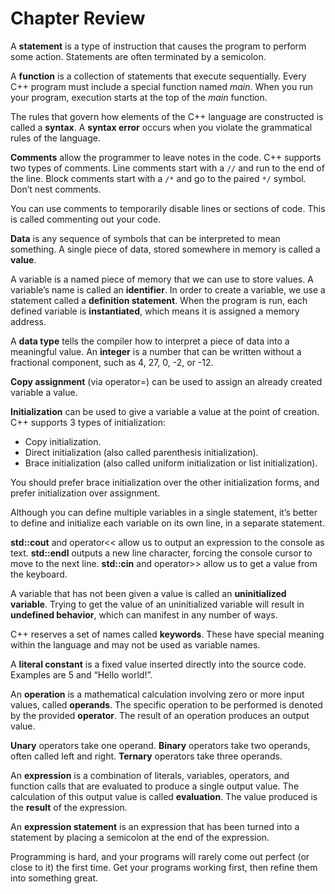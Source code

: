 # Chapter Review

A **statement** is a type of instruction that causes the program to perform some action. Statements are often terminated by a semicolon.

A **function** is a collection of statements that execute sequentially. Every C++ program must include a special function named *main*. When you run your program, execution starts at the top of the *main* function.

The rules that govern how elements of the C++ language are constructed is called a **syntax**. A **syntax error** occurs when you violate the grammatical rules of the language.

**Comments** allow the programmer to leave notes in the code. C++ supports two types of comments. Line comments start with a `//` and run to the end of the line. Block comments start with a `/*` and go to the paired `*/` symbol. Don’t nest comments.

You can use comments to temporarily disable lines or sections of code. This is called commenting out your code.

**Data** is any sequence of symbols that can be interpreted to mean something. A single piece of data, stored somewhere in memory is called a **value**.

A variable is a named piece of memory that we can use to store values. A variable’s name is called an **identifier**. In order to create a variable, we use a statement called a **definition statement**. When the program is run, each defined variable is **instantiated**, which means it is assigned a memory address.

A **data type** tells the compiler how to interpret a piece of data into a meaningful value. An **integer** is a number that can be written without a fractional component, such as 4, 27, 0, -2, or -12.

**Copy assignment** (via operator=) can be used to assign an already created variable a value.

**Initialization** can be used to give a variable a value at the point of creation. C++ supports 3 types of initialization:

- Copy initialization.
- Direct initialization (also called parenthesis initialization).
- Brace initialization (also called uniform initialization or list initialization).

You should prefer brace initialization over the other initialization forms, and prefer initialization over assignment.

Although you can define multiple variables in a single statement, it’s better to define and initialize each variable on its own line, in a separate statement.

**std::cout** and operator<< allow us to output an expression to the console as text. **std::endl** outputs a new line character, forcing the console cursor to move to the next line. **std::cin** and operator>> allow us to get a value from the keyboard.

A variable that has not been given a value is called an **uninitialized variable**. Trying to get the value of an uninitialized variable will result in **undefined behavior**, which can manifest in any number of ways.

C++ reserves a set of names called **keywords**. These have special meaning within the language and may not be used as variable names.

A **literal constant** is a fixed value inserted directly into the source code. Examples are 5 and “Hello world!”.

An **operation** is a mathematical calculation involving zero or more input values, called **operands**. The specific operation to be performed is denoted by the provided **operator**. The result of an operation produces an output value.

**Unary** operators take one operand. **Binary** operators take two operands, often called left and right. **Ternary** operators take three operands.

An **expression** is a combination of literals, variables, operators, and function calls that are evaluated to produce a single output value. The calculation of this output value is called **evaluation**. The value produced is the **result** of the expression.

An **expression statement** is an expression that has been turned into a statement by placing a semicolon at the end of the expression.

Programming is hard, and your programs will rarely come out perfect (or close to it) the first time. Get your programs working first, then refine them into something great.